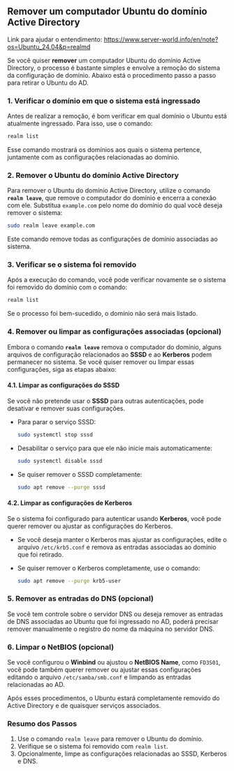 ## **Remover** um computador Ubuntu do domínio Active Directory

Link para ajudar o entendimento: https://www.server-world.info/en/note?os=Ubuntu_24.04&p=realmd

Se você quiser **remover** um computador Ubuntu do domínio Active Directory, o processo é bastante simples e envolve a remoção do sistema da configuração de domínio. Abaixo está o procedimento passo a passo para retirar o Ubuntu do AD.

### 1. Verificar o domínio em que o sistema está ingressado
Antes de realizar a remoção, é bom verificar em qual domínio o Ubuntu está atualmente ingressado. Para isso, use o comando:

```bash
realm list
```

Esse comando mostrará os domínios aos quais o sistema pertence, juntamente com as configurações relacionadas ao domínio.

### 2. Remover o Ubuntu do domínio Active Directory
Para remover o Ubuntu do domínio Active Directory, utilize o comando **`realm leave`**, que remove o computador do domínio e encerra a conexão com ele. Substitua `example.com` pelo nome do domínio do qual você deseja remover o sistema:

```bash
sudo realm leave example.com
```

Este comando remove todas as configurações de domínio associadas ao sistema.

### 3. Verificar se o sistema foi removido
Após a execução do comando, você pode verificar novamente se o sistema foi removido do domínio com o comando:

```bash
realm list
```

Se o processo foi bem-sucedido, o domínio não será mais listado.

### 4. Remover ou limpar as configurações associadas (opcional)
Embora o comando **`realm leave`** remova o computador do domínio, alguns arquivos de configuração relacionados ao **SSSD** e ao **Kerberos** podem permanecer no sistema. Se você quiser remover ou limpar essas configurações, siga as etapas abaixo:

#### 4.1. Limpar as configurações do SSSD
Se você não pretende usar o **SSSD** para outras autenticações, pode desativar e remover suas configurações.

- Para parar o serviço SSSD:

  ```bash
  sudo systemctl stop sssd
  ```

- Desabilitar o serviço para que ele não inicie mais automaticamente:

  ```bash
  sudo systemctl disable sssd
  ```

- Se quiser remover o SSSD completamente:

  ```bash
  sudo apt remove --purge sssd
  ```

#### 4.2. Limpar as configurações de Kerberos
Se o sistema foi configurado para autenticar usando **Kerberos**, você pode querer remover ou ajustar as configurações do Kerberos.

- Se você deseja manter o Kerberos mas ajustar as configurações, edite o arquivo `/etc/krb5.conf` e remova as entradas associadas ao domínio que foi retirado.

- Se quiser remover o Kerberos completamente, use o comando:

  ```bash
  sudo apt remove --purge krb5-user
  ```

### 5. Remover as entradas do DNS (opcional)
Se você tem controle sobre o servidor DNS ou deseja remover as entradas de DNS associadas ao Ubuntu que foi ingressado no AD, poderá precisar remover manualmente o registro do nome da máquina no servidor DNS.

### 6. Limpar o NetBIOS (opcional)
Se você configurou o **Winbind** ou ajustou o **NetBIOS Name**, como `FD3S01`, você pode também querer remover ou ajustar essas configurações editando o arquivo `/etc/samba/smb.conf` e limpando as entradas relacionadas ao AD.

Após esses procedimentos, o Ubuntu estará completamente removido do Active Directory e de quaisquer serviços associados.

### Resumo dos Passos
1. Use o comando `realm leave` para remover o Ubuntu do domínio.
2. Verifique se o sistema foi removido com `realm list`.
3. Opcionalmente, limpe as configurações relacionadas ao SSSD, Kerberos e DNS.
